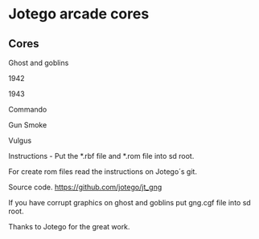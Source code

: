 # Jotego arcade cores

 ## Cores

  Ghost and goblins
  
  1942
  
  1943
  
  Commando
  
  Gun Smoke
  
  Vulgus

Instructions - Put the *.rbf file and *.rom file into sd root.

For create rom files read the instructions on Jotego´s git.

Source code. 
https://github.com/jotego/jt_gng

If you have corrupt graphics on ghost and goblins put gng.cgf file into sd root.

Thanks to Jotego for the great work.
